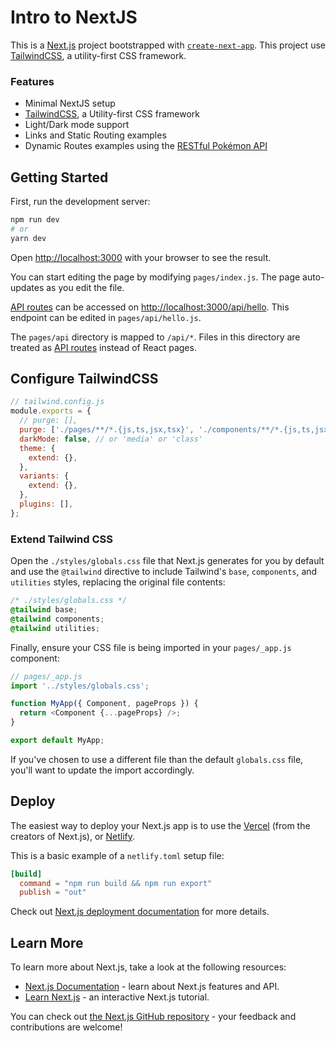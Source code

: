 # Intro to NextJS

This is a [Next.js](https://nextjs.org/) project bootstrapped with [`create-next-app`](https://github.com/vercel/next.js/tree/canary/packages/create-next-app). This project use [TailwindCSS](https://tailwindcss.com/), a utility-first CSS framework.

### Features

- Minimal NextJS setup
- [TailwindCSS](https://tailwindcss.com/), a Utility-first CSS framework
- Light/Dark mode support
- Links and Static Routing examples
- Dynamic Routes examples using the [RESTful Pokémon API](https://pokeapi.co/)

## Getting Started

First, run the development server:

```bash
npm run dev
# or
yarn dev
```

Open [http://localhost:3000](http://localhost:3000) with your browser to see the result.

You can start editing the page by modifying `pages/index.js`. The page auto-updates as you edit the file.

[API routes](https://nextjs.org/docs/api-routes/introduction) can be accessed on [http://localhost:3000/api/hello](http://localhost:3000/api/hello). This endpoint can be edited in `pages/api/hello.js`.

The `pages/api` directory is mapped to `/api/*`. Files in this directory are treated as [API routes](https://nextjs.org/docs/api-routes/introduction) instead of React pages.

## Configure TailwindCSS

```js
// tailwind.config.js
module.exports = {
  // purge: [],
  purge: ['./pages/**/*.{js,ts,jsx,tsx}', './components/**/*.{js,ts,jsx,tsx}'], // remove unused styles in production
  darkMode: false, // or 'media' or 'class'
  theme: {
    extend: {},
  },
  variants: {
    extend: {},
  },
  plugins: [],
};
```

### Extend Tailwind CSS

Open the `./styles/globals.css` file that Next.js generates for you by default and use the `@tailwind` directive to include Tailwind's `base`, `components`, and `utilities` styles, replacing the original file contents:

```css
/* ./styles/globals.css */
@tailwind base;
@tailwind components;
@tailwind utilities;
```

Finally, ensure your CSS file is being imported in your `pages/_app.js` component:

```js
// pages/_app.js
import '../styles/globals.css';

function MyApp({ Component, pageProps }) {
  return <Component {...pageProps} />;
}

export default MyApp;
```

If you've chosen to use a different file than the default `globals.css` file, you'll want to update the import accordingly.

## Deploy

The easiest way to deploy your Next.js app is to use the [Vercel](https://vercel.com) (from the creators of Next.js), or [Netlify](https://netlify.com).

This is a basic example of a `netlify.toml` setup file:

```toml
[build]
  command = "npm run build && npm run export"
  publish = "out"
```

Check out [Next.js deployment documentation](https://nextjs.org/docs/deployment) for more details.

## Learn More

To learn more about Next.js, take a look at the following resources:

- [Next.js Documentation](https://nextjs.org/docs) - learn about Next.js features and API.
- [Learn Next.js](https://nextjs.org/learn) - an interactive Next.js tutorial.

You can check out [the Next.js GitHub repository](https://github.com/vercel/next.js/) - your feedback and contributions are welcome!
